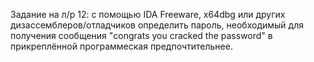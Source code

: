 Задание на л/р 12: 
с помощью IDA Freeware, x64dbg или других дизассемблеров/отладчиков определить пароль, необходимый для получения сообщения "congrats you cracked the password" в прикреплённой программеская предпочтительнее.